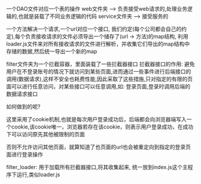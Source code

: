 一个DAO文件对应一个表的操作
web文件夹 --> 负责接受web请求的,处理业务逻辑的,也就是装载了不同业务逻辑的代码
service文件夹 --> 接受服务的

一个方法解决一个请求,一个url对应一个接口,
我们约定(每个公司都会自己的约定),每个负责接收请求的文件必须导出一个储存了(url -> 方法)的map结构,
利用loader.js文件来对所有接收请求的文件进行解析，并收集它们导出的map结构中存储的数据,然后统一导出一个新的map


filter文件夹为一个拦截容器，里面装载了一些拦截器接口
拦截器接口的作用: 避免用户在不登录账号的情况下就访问到某些页面,进而通过一些事件进行后端接口的调用(数据请求),这样不安全也耗费性能,因此采取了这些措施,只对指定的有限的页面可以进行任意访问，对某些接口可以任意调用,如: 登录页面,登录时调用后端的数据请求接口

如何做到的呢? 

这里采用了cookie机制,也就是每次用户登录成功后，后端都会向浏览器端写入一个cookie,该cookie唯一，浏览器若存在该cookie，则表示用户登录成功，在成功下可以访问原先其他被限制的页面

否则不允许访问其他页面，就算知道了也页面的url也会被重定向到指定的登录页面进行登录操作

filter_loader:
    用于加载所有拦截器接口,将其收集起来,
    统一放到index.js这个主程序下运行,类似loader.js